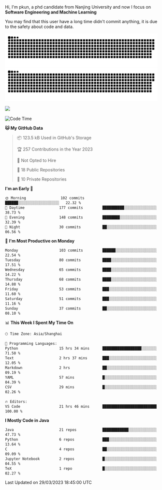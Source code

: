 Hi, I'm pkun, a phd candidate from Nanjing University and now I focus on **Software Engineering and Machine Learning**

You may find that this user have a long time didn't commit anything, it is due to the safety about code and data.

![GitHub Snake Light](https://github.com/pppppkun/pppppkun/blob/output/github-snake.svg#gh-light-mode-only)
![GitHub Snake dark](https://github.com/pppppkun/pppppkun/blob/output/github-snake-dark.svg#gh-dark-mode-only)

![](https://komarev.com/ghpvc/?username=pppppkun)
<!--START_SECTION:waka-->
![Code Time](http://img.shields.io/badge/Code%20Time-1%2C699%20hrs%206%20mins-blue)

**🐱 My GitHub Data** 

> 📦 123.5 kB Used in GitHub's Storage 
 > 
> 🏆 257 Contributions in the Year 2023
 > 
> 🚫 Not Opted to Hire
 > 
> 📜 18 Public Repositories 
 > 
> 🔑 10 Private Repositories 
 > 
**I'm an Early 🐤** 

```text
🌞 Morning                102 commits         ██████░░░░░░░░░░░░░░░░░░░   22.32 % 
🌆 Daytime                177 commits         ██████████░░░░░░░░░░░░░░░   38.73 % 
🌃 Evening                148 commits         ████████░░░░░░░░░░░░░░░░░   32.39 % 
🌙 Night                  30 commits          ██░░░░░░░░░░░░░░░░░░░░░░░   06.56 % 
```
📅 **I'm Most Productive on Monday** 

```text
Monday                   103 commits         ██████░░░░░░░░░░░░░░░░░░░   22.54 % 
Tuesday                  80 commits          ████░░░░░░░░░░░░░░░░░░░░░   17.51 % 
Wednesday                65 commits          ████░░░░░░░░░░░░░░░░░░░░░   14.22 % 
Thursday                 68 commits          ████░░░░░░░░░░░░░░░░░░░░░   14.88 % 
Friday                   53 commits          ███░░░░░░░░░░░░░░░░░░░░░░   11.60 % 
Saturday                 51 commits          ███░░░░░░░░░░░░░░░░░░░░░░   11.16 % 
Sunday                   37 commits          ██░░░░░░░░░░░░░░░░░░░░░░░   08.10 % 
```


📊 **This Week I Spent My Time On** 

```text
🕑︎ Time Zone: Asia/Shanghai

💬 Programming Languages: 
Python                   15 hrs 34 mins      ██████████████████░░░░░░░   71.50 % 
Text                     2 hrs 37 mins       ███░░░░░░░░░░░░░░░░░░░░░░   12.05 % 
Markdown                 2 hrs               ██░░░░░░░░░░░░░░░░░░░░░░░   09.19 % 
YAML                     57 mins             █░░░░░░░░░░░░░░░░░░░░░░░░   04.39 % 
CSV                      29 mins             █░░░░░░░░░░░░░░░░░░░░░░░░   02.26 % 

🔥 Editors: 
VS Code                  21 hrs 46 mins      █████████████████████████   100.00 % 
```

**I Mostly Code in Java** 

```text
Java                     21 repos            ████████████░░░░░░░░░░░░░   47.73 % 
Python                   6 repos             ███░░░░░░░░░░░░░░░░░░░░░░   13.64 % 
C                        4 repos             ██░░░░░░░░░░░░░░░░░░░░░░░   09.09 % 
Jupyter Notebook         2 repos             █░░░░░░░░░░░░░░░░░░░░░░░░   04.55 % 
TeX                      1 repo              █░░░░░░░░░░░░░░░░░░░░░░░░   02.27 % 
```




 Last Updated on 29/03/2023 18:45:00 UTC
<!--END_SECTION:waka-->
